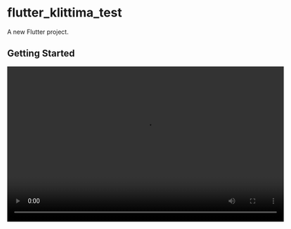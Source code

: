# flutter_klittima_test

A new Flutter project.

## Getting Started

<video width="640" height="360" controls>
  <source src="https://github.com/anniemark2522/klittima-flutter-test/blob/main/To-do-List.webm" type="video/webm">
  Your browser does not support the video tag.
</video>
